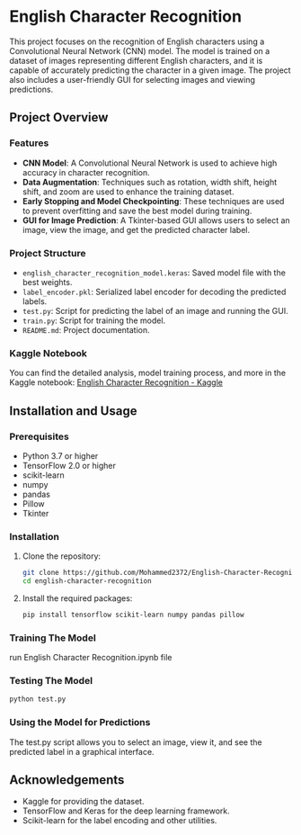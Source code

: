 # English Character Recognition

This project focuses on the recognition of English characters using a Convolutional Neural Network (CNN) model. The model is trained on a dataset of images representing different English characters, and it is capable of accurately predicting the character in a given image. The project also includes a user-friendly GUI for selecting images and viewing predictions.

## Project Overview

### Features
- **CNN Model**: A Convolutional Neural Network is used to achieve high accuracy in character recognition.
- **Data Augmentation**: Techniques such as rotation, width shift, height shift, and zoom are used to enhance the training dataset.
- **Early Stopping and Model Checkpointing**: These techniques are used to prevent overfitting and save the best model during training.
- **GUI for Image Prediction**: A Tkinter-based GUI allows users to select an image, view the image, and get the predicted character label.

### Project Structure
- `english_character_recognition_model.keras`: Saved model file with the best weights.
- `label_encoder.pkl`: Serialized label encoder for decoding the predicted labels.
- `test.py`: Script for predicting the label of an image and running the GUI.
- `train.py`: Script for training the model.
- `README.md`: Project documentation.

### Kaggle Notebook
You can find the detailed analysis, model training process, and more in the Kaggle notebook:
[English Character Recognition - Kaggle](https://www.kaggle.com/code/mohammed237/english-characters-recognition)

## Installation and Usage

### Prerequisites
- Python 3.7 or higher
- TensorFlow 2.0 or higher
- scikit-learn
- numpy
- pandas
- Pillow
- Tkinter

### Installation
1. Clone the repository:
   ```bash
   git clone https://github.com/Mohammed2372/English-Character-Recognition.git
   cd english-character-recognition
2. Install the required packages:
   ```bash
   pip install tensorflow scikit-learn numpy pandas pillow

### Training The Model
  run English Character Recognition.ipynb file

### Testing The Model
  ```bash
  python test.py
  ```

### Using the Model for Predictions
The test.py script allows you to select an image, view it, and see the predicted label in a graphical interface.


## Acknowledgements
- Kaggle for providing the dataset.
- TensorFlow and Keras for the deep learning framework.
- Scikit-learn for the label encoding and other utilities.

